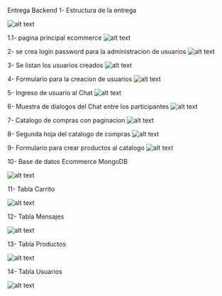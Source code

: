 Entrega Backend
1- Estructura de la entrega

![alt text](capturas/9.PNG)

1.1- pagina principal ecommerce
![alt text](capturas/10.PNG)

2- se crea login password para la administracion de usuarios 
![alt text](capturas/1.PNG)

3- Se listan los usuarios creados
![alt text](capturas/2.PNG)

4- Formulario para la creacion de usuarios
![alt text](capturas/3.PNG)

5- Ingreso de usuario al Chat
![alt text](capturas/4.PNG)

6- Muestra de dialogos del Chat entre los participantes
![alt text](capturas/5.PNG)

7- Catalogo de compras con paginacion
![alt text](capturas/6.PNG)

8- Segunda hoja del catalogo de compras
![alt text](capturas/7.PNG)

9- Formulario para crear productos al catalogo
![alt text](capturas/8.PNG)

10- Base de datos Ecommerce MongoDB

![alt text](capturas/11.PNG)

11- Tabla Carrito

![alt text](capturas/12.PNG)

12- Tabla Mensajes 

![alt text](capturas/13.PNG)

13- Tabla Productos

![alt text](capturas/14.PNG)

14- Tabla Usuarios

![alt text](capturas/15.PNG)
